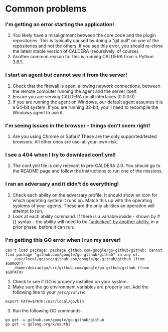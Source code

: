 Common problems
===============

### I'm getting an error starting the application!

1. You likely have a misalignment between the core code and the plugin repositories. This is typically caused by doing a "git pull" on one of the repositories and not the others. If you see this error, you should re-clone the latest stable version of CALDERA (recursively, of course).
2. Another common reason for this is running CALDERA from < Python 3.6.1.

### I start an agent but cannot see it from the server!

1. Check that the firewall is open, allowing network connections, between the remote computer running the agent and the server itself. 
2. Ensure you are serving CALDERA on all interfaces (0.0.0.0). 
3. If you are running the agent on Windows, our default agent assumes it is a 64-bit system. If you are running 32-bit, you'll need to recompile the Windows agent to use it. 

### I'm seeing issues in the browser - things don't seem right!

1. Are you using Chrome or Safari? These are the only supported/tested browsers. All other ones are use-at-your-own-risk.

### I see a 404 when I try to download conf.yml!

1. The conf.yml file is only relevant to pre-CALDERA 2.0. You should go to the README page and follow the instructions to run one of the missions. 

### I ran an adversary and it didn't do everything!

1. Check each ability on the adversary profile. It should show an icon for which operating system it runs on. Match this up with the operating systems of your agents. These are the only abilities an operation will attempt to run.
2. Look at each ability command. If there is a variable inside - shown by #{} syntax - the ability will need to be ["unlocked" by another ability](What-is-an-ability.md), in a prior phase, before it can run. 

### I'm getting this GO error when I run my server!
```
can't load package: package github.com/google/go-github/github: cannot find package "github.com/google/go-github/github" in any of:
	/usr/local/go/src/github.com/google/go-github/github (from $GOROOT)
	/home/debian/go/src/github.com/google/go-github/github (from $GOPATH)
```

1. Check to see if GO is properly installed on your system.
2. Make sure the go environment variables are properly set. Add the following line to your `/etc/profile`:
```
export PATH=$PATH:/usr/local/go/bin
````
3. Run the following GO commands:
```
go get -u github.com/google/go-github/github
go get -u golang.org/x/oauth2
```

